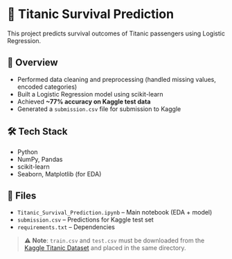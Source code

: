 # 🚢 Titanic Survival Prediction

This project predicts survival outcomes of Titanic passengers using Logistic Regression.

## 📌 Overview

- Performed data cleaning and preprocessing (handled missing values, encoded categories)
- Built a Logistic Regression model using scikit-learn
- Achieved **~77% accuracy on Kaggle test data**
- Generated a `submission.csv` file for submission to Kaggle

## 🛠️ Tech Stack

- Python
- NumPy, Pandas
- scikit-learn
- Seaborn, Matplotlib (for EDA)

## 📁 Files

- `Titanic_Survival_Prediction.ipynb` – Main notebook (EDA + model)
- `submission.csv` – Predictions for Kaggle test set
- `requirements.txt` – Dependencies

> ⚠️ **Note**: `train.csv` and `test.csv` must be downloaded from the [Kaggle Titanic Dataset](https://www.kaggle.com/competitions/titanic/data) and placed in the same directory.
